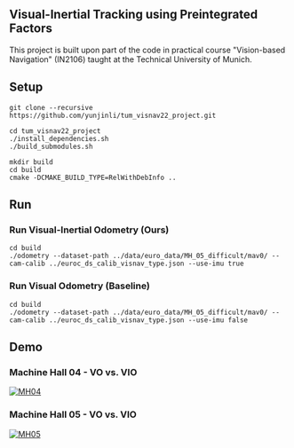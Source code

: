 ## Visual-Inertial Tracking using Preintegrated Factors

This project is built upon part of the code in practical course "Vision-based Navigation" (IN2106) taught at the Technical University of Munich.

## Setup

```
git clone --recursive https://github.com/yunjinli/tum_visnav22_project.git
```

```
cd tum_visnav22_project
./install_dependencies.sh
./build_submodules.sh
```

```
mkdir build
cd build
cmake -DCMAKE_BUILD_TYPE=RelWithDebInfo ..
```

## Run

### Run Visual-Inertial Odometry (Ours)

```
cd build
./odometry --dataset-path ../data/euro_data/MH_05_difficult/mav0/ --cam-calib ../euroc_ds_calib_visnav_type.json --use-imu true
```

### Run Visual Odometry (Baseline)

```
cd build
./odometry --dataset-path ../data/euro_data/MH_05_difficult/mav0/ --cam-calib ../euroc_ds_calib_visnav_type.json --use-imu false
```

## Demo

### Machine Hall 04 - VO vs. VIO

[![MH04](https://img.youtube.com/vi/aNgcuXywrX4/0.jpg)](https://youtu.be/aNgcuXywrX4)

### Machine Hall 05 - VO vs. VIO

[![MH05](https://img.youtube.com/vi/fA9gDHygKfg/0.jpg)](https://youtu.be/fA9gDHygKfg)

